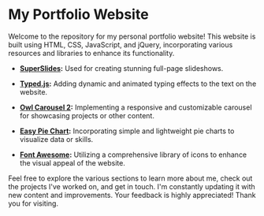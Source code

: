 # My Portfolio Website

Welcome to the repository for my personal portfolio website! This website is built using HTML, CSS, JavaScript, and jQuery, incorporating various resources and libraries to enhance its functionality.

- **[SuperSlides](https://github.com/nicinabox/superslides):** Used for creating stunning full-page slideshows.

- **[Typed.js](https://github.com/mattboldt/typed.js):** Adding dynamic and animated typing effects to the text on the website.

- **[Owl Carousel 2](https://owlcarousel2.github.io/OwlCarousel2/demos/basic.html):** Implementing a responsive and customizable carousel for showcasing projects or other content.

- **[Easy Pie Chart](https://github.com/rendro/easy-pie-chart):** Incorporating simple and lightweight pie charts to visualize data or skills.

- **[Font Awesome](https://fontawesome.com/v4/get-started/):** Utilizing a comprehensive library of icons to enhance the visual appeal of the website.

Feel free to explore the various sections to learn more about me, check out the projects I've worked on, and get in touch. I'm constantly updating it with new content and improvements. Your feedback is highly appreciated! Thank you for visiting.
